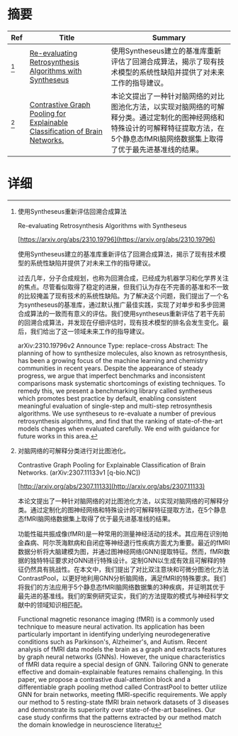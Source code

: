 # 摘要

| Ref | Title | Summary |
| --- | --- | --- |
| [^1] | [Re-evaluating Retrosynthesis Algorithms with Syntheseus](https://arxiv.org/abs/2310.19796) | 使用Syntheseus建立的基准库重新评估了回溯合成算法，揭示了现有技术模型的系统性缺陷并提供了对未来工作的指导建议。 |
| [^2] | [Contrastive Graph Pooling for Explainable Classification of Brain Networks.](http://arxiv.org/abs/2307.11133) | 本论文提出了一种针对脑网络的对比图池化方法，以实现对脑网络的可解释分类。通过定制化的图神经网络和特殊设计的可解释特征提取方法，在5个静息态fMRI脑网络数据集上取得了优于最先进基准线的结果。 |

# 详细

[^1]: 使用Syntheseus重新评估回溯合成算法

    Re-evaluating Retrosynthesis Algorithms with Syntheseus

    [https://arxiv.org/abs/2310.19796](https://arxiv.org/abs/2310.19796)

    使用Syntheseus建立的基准库重新评估了回溯合成算法，揭示了现有技术模型的系统性缺陷并提供了对未来工作的指导建议。

    

    过去几年，分子合成规划，也称为回溯合成，已经成为机器学习和化学界关注的焦点。尽管看似取得了稳定的进展，但我们认为存在不完善的基准和不一致的比较掩盖了现有技术的系统性缺陷。为了解决这个问题，我们提出了一个名为syntheseus的基准库，通过默认推广最佳实践，实现了对单步和多步回溯合成算法的一致而有意义的评估。我们使用syntheseus重新评估了若干先前的回溯合成算法，并发现在仔细评估时，现有技术模型的排名会发生变化。最后，我们给出了这一领域未来工作的指导建议。

    arXiv:2310.19796v2 Announce Type: replace-cross  Abstract: The planning of how to synthesize molecules, also known as retrosynthesis, has been a growing focus of the machine learning and chemistry communities in recent years. Despite the appearance of steady progress, we argue that imperfect benchmarks and inconsistent comparisons mask systematic shortcomings of existing techniques. To remedy this, we present a benchmarking library called syntheseus which promotes best practice by default, enabling consistent meaningful evaluation of single-step and multi-step retrosynthesis algorithms. We use syntheseus to re-evaluate a number of previous retrosynthesis algorithms, and find that the ranking of state-of-the-art models changes when evaluated carefully. We end with guidance for future works in this area.
    
[^2]: 对脑网络的可解释分类进行对比图池化。

    Contrastive Graph Pooling for Explainable Classification of Brain Networks. (arXiv:2307.11133v1 [q-bio.NC])

    [http://arxiv.org/abs/2307.11133](http://arxiv.org/abs/2307.11133)

    本论文提出了一种针对脑网络的对比图池化方法，以实现对脑网络的可解释分类。通过定制化的图神经网络和特殊设计的可解释特征提取方法，在5个静息态fMRI脑网络数据集上取得了优于最先进基准线的结果。

    

    功能性磁共振成像(fMRI)是一种常用的测量神经活动的技术。其应用在识别帕金森病、阿尔茨海默病和自闭症等神经退行性疾病方面尤为重要。最近的fMRI数据分析将大脑建模为图，并通过图神经网络(GNN)提取特征。然而，fMRI数据的独特特征要求对GNN进行特殊设计。定制GNN以生成有效且可解释的特征仍然具有挑战性。在本文中，我们提出了对比双注意块和可微分图池化方法ContrastPool，以更好地利用GNN分析脑网络，满足fMRI的特殊要求。我们将我们的方法应用于5个静息态fMRI脑网络数据集的3种疾病，并证明其优于最先进的基准线。我们的案例研究证实，我们的方法提取的模式与神经科学文献中的领域知识相匹配。

    Functional magnetic resonance imaging (fMRI) is a commonly used technique to measure neural activation. Its application has been particularly important in identifying underlying neurodegenerative conditions such as Parkinson's, Alzheimer's, and Autism. Recent analysis of fMRI data models the brain as a graph and extracts features by graph neural networks (GNNs). However, the unique characteristics of fMRI data require a special design of GNN. Tailoring GNN to generate effective and domain-explainable features remains challenging. In this paper, we propose a contrastive dual-attention block and a differentiable graph pooling method called ContrastPool to better utilize GNN for brain networks, meeting fMRI-specific requirements. We apply our method to 5 resting-state fMRI brain network datasets of 3 diseases and demonstrate its superiority over state-of-the-art baselines. Our case study confirms that the patterns extracted by our method match the domain knowledge in neuroscience literatu
    


